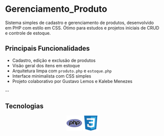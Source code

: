 
# Gerenciamento_Produto

Sistema simples de cadastro e gerenciamento de produtos, desenvolvido em PHP com estilo em CSS. Ótimo para estudos e projetos iniciais de CRUD e controle de estoque.

## Principais Funcionalidades

- Cadastro, edição e exclusão de produtos
- Visão geral dos itens em estoque
- Arquitetura limpa com `produto.php` e `estoque.php`
- Interface minimalista com CSS simples
- Projeto colaborativo por Gustavo Lemos e Kalebe Menezes
  
--
## Tecnologias

<p align="center">
  <img src="https://raw.githubusercontent.com/devicons/devicon/master/icons/php/php-original.svg" alt="PHP" width="50" height="50"/>
  <img src="https://raw.githubusercontent.com/devicons/devicon/master/icons/css3/css3-original.svg" alt="CSS3" width="50" height="50"/>
</p>


